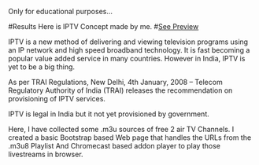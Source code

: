 Only for educational purposes...

#Results
Here is IPTV Concept made by me.
#[See Preview](https://pratikkarbhal.github.io/CustomIPTVm3u8/)

IPTV is a new method of delivering and viewing television programs using an IP network and high speed broadband technology. It is fast becoming a popular value added service in many countries. 
However in India, IPTV is yet to be a big thing.

As per TRAI Regulations,
New Delhi, 4th January, 2008 – Telecom Regulatory Authority of India (TRAI) releases the recommendation on provisioning of IPTV services. 

IPTV is legal in India but it not yet provisioned by government.

Here, I have collected some .m3u sources of free 2 air TV Channels.
I created a basic Bootstrap based Web page that handles the URLs from the .m3u8 Playlist And Chromecast based addon player to play those livestreams in browser.
